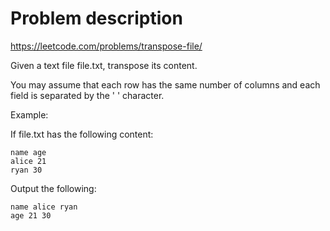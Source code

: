 # Problem description

https://leetcode.com/problems/transpose-file/

Given a text file file.txt, transpose its content.

You may assume that each row has the same number of columns and each field is separated by the ' ' character.

Example:

If file.txt has the following content:
```
name age
alice 21
ryan 30
```
Output the following:
```
name alice ryan
age 21 30
```